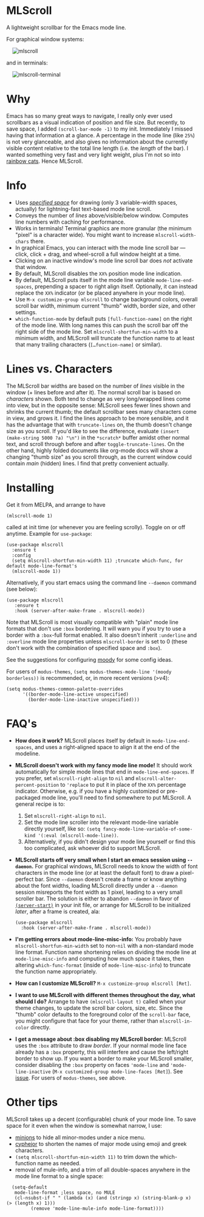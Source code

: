 # MLScroll
A lightweight scrollbar for the Emacs mode line. 

For graphical window systems:

&nbsp;&nbsp;&nbsp;&nbsp;![mlscroll](https://user-images.githubusercontent.com/93749/116825204-38031880-ab5c-11eb-8252-5f60a61f45dd.gif)

and in terminals:

&nbsp;&nbsp;&nbsp;&nbsp;![mlscroll-terminal](https://user-images.githubusercontent.com/93749/116926527-7239ec00-ac28-11eb-910c-91daaf492284.gif)


# Why

Emacs has so many great ways to navigate, I really only ever used scrollbars as a visual indication of position and file size.  But recently, to save space, I added `(scroll-bar-mode -1)` to my init.  Immediately I missed having that information at a glance.  A percentage in the mode line (like `25%`) is not very glanceable, and also gives no information about the currently visible content relative to the total line length (i.e. the _length_ of the bar).  I wanted something very fast and very light weight, plus I'm not so into [rainbow cats](https://github.com/TeMPOraL/nyan-mode).  Hence MLScroll.

# Info

- Uses [_specified space_](https://www.gnu.org/software/emacs/manual/html_node/elisp/Specified-Space.html) for drawing (only 3 variable-width spaces, actually) for lightning-fast text-based mode line scroll.
- Conveys the number of _lines_ above/visible/below window. Computes line numbers with caching for performance.
- Works in terminals! Terminal graphics are more granular (the minimum "pixel" is a character wide).  You might want to increase `mlscroll-width-chars` there. 
- In graphical Emacs, you can interact with the mode line scroll bar — click, click + drag, and wheel-scroll a full window height at a time.
- Clicking on an inactive window's mode line scroll bar does _not_ activate that window. 
- By default, MLScroll disables the `XX%` position mode line indication.
- By default,  MLScroll puts itself in the mode line variable `mode-line-end-spaces`, prepending a spacer to right align itself.  Optionally, it can instead replace the `XX%` indicator (or be placed anywhere in your mode line).
- Use `M-x customize-group mlscroll` to change background colors, overall scroll bar width, minimum current "thumb" width, border size, and other settings.
- `which-function-mode` by default puts `[full-function-name]` on the right of the mode line.  With long names this can push the scroll bar off the right side of the mode line.  Set `mlscroll-shortfun-min-width` to a minimum width, and MLScroll will truncate the function name to at least that many trailing characters (`[…function-name]` or similar). 

# Lines vs. Characters

The MLScroll bar widths are based on the number of _lines_ visible in the window (+ lines before and after it). The normal scroll bar is based on _characters_ shown. Both tend to change as very long/wrapped lines come into view, but in the opposite sense: MLScroll sees fewer lines shown and shrinks the current thumb; the default scrollbar sees many characters come in view, and grows it.  I find the lines approach to be more sensible, and it has the advantage that with `truncate-lines` on, the thumb doesn't change size as you scroll.  If you'd like to see the difference, evaluate `(insert (make-string 5000 ?a) "\n")` in the `*scratch*` buffer amidst other normal text, and scroll through before and after `toggle-truncate-lines`.  On the other hand, highly folded documents like org-mode docs will show a changing "thumb size" as you scroll through, as the current window could contain _main_ (hidden) lines. I find that pretty convenient actually.  

# Installing

Get it from MELPA, and arrange to have

```elisp
(mlscroll-mode 1)
```

called at init time (or whenever you are feeling scrolly). Toggle on or off anytime. Example for `use-package`:

```elisp
(use-package mlscroll
  :ensure t
  :config
  (setq mlscroll-shortfun-min-width 11) ;truncate which-func, for default mode-line-format's
  (mlscroll-mode 1))
```

Alternatively, if you start emacs using the command line `--daemon` command (see below):

```elisp
(use-package mlscroll
   :ensure t
   :hook (server-after-make-frame . mlscroll-mode))
```

Note that MLScroll is most visually compatible with "plain" mode line formats that don't use `:box` bordering.  It will warn you if you try to use a border with a `:box`-full format enabled.  It also doesn't inherit `:underline` and `:overline` mode line properties unless `mlscroll-border` is set to 0 (these don't work with the combination of specified space and `:box`).

See the suggestions for configuring [moody](https://github.com/tarsius/moody) for some config ideas. 

For users of `modus-themes`, `(setq modus-themes-mode-line '(moody borderless))` is recommended, or, in more recent versions (>v4):

```elisp
(setq modus-themes-common-palette-overrides
      '((border-mode-line-active unspecified)
        (border-mode-line-inactive unspecified)))
```

# FAQ's

- **How does it work?** MLScroll places itself by default in `mode-line-end-spaces`, and uses a right-aligned space to align it at the end of the modeline.

- **MLScroll doesn't work with my fancy mode line mode!** It should work automatically for simple mode lines that end in `mode-line-end-spaces`.  If you prefer,  set `mlscroll-right-align` to `nil` and `mlscroll-alter-percent-position` to `'replace` to put it in place of the `XX%` percentage indicator.  Otherwise, e.g. if you have a highly customized or pre-packaged mode line, you'll need to find somewhere to put MLScroll.  A general recipe is to:
	1. Set `mlscroll-right-align` to `nil`.
	2. Set the mode line scroller into the relevant mode-line variable directly yourself, like so: `(setq fancy-mode-line-variable-of-some-kind '(:eval (mlscroll-mode-line))`. 
	3. Alternatively, if you didn't design your mode line yourself or find this too complicated, ask whoever did to support MLScroll. 

- **MLScroll starts off very small when I start an emacs session using `--daemon`.** For graphical windows, MLScroll needs to know the width of font characters in the mode line (or at least the default font) to draw a pixel-perfect bar. Since `--daemon` doesn't create a frame or know anything about the font widths, loading MLScroll directly under a `--daemon` session misreports the font width as 1 pixel, leading to a very small scroller bar.  The solution is either to abandon `--daemon` in favor of [`(server-start)`](https://www.gnu.org/software/emacs/manual/html_node/emacs/Emacs-Server.html) in your init file, or arrange for MLScroll to be initialized _later_, after a frame is created, ala:
  ```elisp
  (use-package mlscroll
    :hook (server-after-make-frame . mlscroll-mode))
  ```

- **I'm getting errors about mode-line-misc-info:** You probably have `mlscroll-shortfun-min-width` set to non-`nil` with a non-standard mode line format.  Function name shortening relies on dividing the mode line at `mode-line-misc-info` and computing how much space it takes, then altering `which-func-format` (inside of `mode-line-misc-info`) to truncate the function name appropriately. 

- **How can I customize MLScroll?** `M-x customize-group mlscroll [Ret]`. 

- **I want to use MLScroll with different themes throughout the day, what should I do?** Arrange to have `(mlscroll-layout t)` called when your theme changes, to update the scroll bar colors, size, etc.  Since the "thumb" color defaults to the foreground color of the `scroll-bar` face, you might configure that face for your theme, rather than `mlscroll-in-color` directly.

- **I get a message about :box disabling my MLScroll border**: MLScroll uses the `:box` attribute to draw _border_.  If your normal mode line face already has a `:box` property, this will interfere and cause the left/right border to show up.  If you want a border to make your MLScroll smaller, consider disabling the `:box` property on faces `'mode-line` and `'mode-line-inactive` (`M-x customized-group mode-line-faces [Ret]`).  See [issue](https://github.com/jdtsmith/mlscroll/issues/3).  For users of `modus-themes`, see above.

# Other tips

MLScroll takes up a decent (configurable) chunk of your mode line.  To save space for it even when the window is somewhat narrow, I use:

- [minions](https://github.com/tarsius/minions) to hide all minor-modes under a nice menu. 
- [cyphejor](https://github.com/mrkkrp/cyphejor) to shorten the names of major mode using emoji and greek characters. 
- `(setq mlscroll-shortfun-min-width 11)` to trim down the which-function name as needed. 
- removal of mule-info, and a trim of all double-spaces anywhere in the mode line format to a single space:
```elisp
  (setq-default
   mode-line-format ;less space, no MULE
   (cl-nsubst-if " " (lambda (x) (and (stringp x) (string-blank-p x) (> (length x) 1)))
		 (remove 'mode-line-mule-info mode-line-format))))
```
